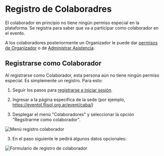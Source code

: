# Registro de Colaboradres

El colaborador en principio no tiene ningún permiso especial en la plataforma. Se registra para saber que va a participar
como colaborador en el evento.

A los colaboradores posteriormente un Organizador le puede dar [permisos de Organizador](agregar-organizadores.md) o de
[Administrar Asistencia](administracion-personas-de-asistencia.md).

## Registrarse como Colaborador

Al registrarse como Colaborador, esta persona aún no tiene ningún permiso especial. Es simplemente un registro. Para esto:


1. Seguir los pasos para [registrarse e iniciar sesión](login.md).

1. Ingresar a la página específica de la sede (por ejemplo, https://eventol.flisol.org.ar/event/caba/)
2. Desplegar el menú "Colaboradores" y seleccionar la opción "Regsitrarme como colaborador".

![Menú registro colaborador](assets/collaborator-registration-1.png)

3. En el paso siguiente le pedirá algunos datos opcionales:

![Formulario de registro de colaborador](assets/collaborator-registration-form.png)